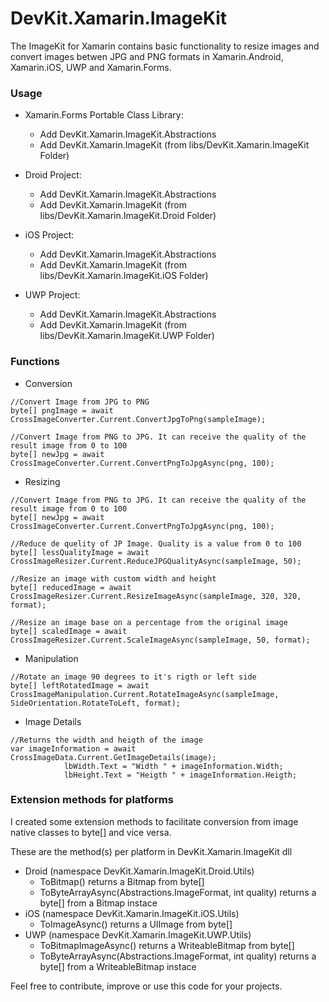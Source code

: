 

# DevKit.Xamarin.ImageKit

The ImageKit for Xamarin contains basic functionality to resize images and convert images betwen JPG and PNG formats in Xamarin.Android, Xamarin.iOS, UWP and Xamarin.Forms.

### Usage
- Xamarin.Forms Portable Class Library:
  - Add DevKit.Xamarin.ImageKit.Abstractions
  - Add DevKit.Xamarin.ImageKit (from libs/DevKit.Xamarin.ImageKit Folder)

- Droid Project:
  - Add DevKit.Xamarin.ImageKit.Abstractions
  - Add DevKit.Xamarin.ImageKit (from libs/DevKit.Xamarin.ImageKit.Droid Folder)
  
- iOS Project:
  - Add DevKit.Xamarin.ImageKit.Abstractions
  - Add DevKit.Xamarin.ImageKit (from libs/DevKit.Xamarin.ImageKit.iOS Folder)
  
- UWP Project:
  - Add DevKit.Xamarin.ImageKit.Abstractions
  - Add DevKit.Xamarin.ImageKit (from libs/DevKit.Xamarin.ImageKit.UWP Folder)
  
### Functions

- Conversion
```
//Convert Image from JPG to PNG
byte[] pngImage = await CrossImageConverter.Current.ConvertJpgToPng(sampleImage);
```
```
//Convert Image from PNG to JPG. It can receive the quality of the result image from 0 to 100
byte[] newJpg = await CrossImageConverter.Current.ConvertPngToJpgAsync(png, 100);
```
- Resizing
```
//Convert Image from PNG to JPG. It can receive the quality of the result image from 0 to 100
byte[] newJpg = await CrossImageConverter.Current.ConvertPngToJpgAsync(png, 100);
```
```
//Reduce de quelity of JP Image. Quality is a value from 0 to 100
byte[] lessQualityImage = await CrossImageResizer.Current.ReduceJPGQualityAsync(sampleImage, 50);
```
```
//Resize an image with custom width and height
byte[] reducedImage = await CrossImageResizer.Current.ResizeImageAsync(sampleImage, 320, 320, format);
```
```
//Resize an image base on a percentage from the original image
byte[] scaledImage = await CrossImageResizer.Current.ScaleImageAsync(sampleImage, 50, format);
```

- Manipulation
```
//Rotate an image 90 degrees to it's rigth or left side
byte[] leftRotatedImage = await CrossImageManipulation.Current.RotateImageAsync(sampleImage, SideOrientation.RotateToLeft, format);
```

- Image Details
```
//Returns the width and heigth of the image 
var imageInformation = await CrossImageData.Current.GetImageDetails(image);
            lbWidth.Text = "Width " + imageInformation.Width;
            lbHeight.Text = "Heigth " + imageInformation.Heigth;
```

### Extension methods for platforms
I created some extension methods to facilitate conversion from image native classes to byte[] and vice versa.

These are the method(s) per platform in DevKit.Xamarin.ImageKit dll

- Droid (namespace DevKit.Xamarin.ImageKit.Droid.Utils)
  - ToBitmap() returns a Bitmap from byte[]  
  - ToByteArrayAsync(Abstractions.ImageFormat, int quality) returns a byte[] from a Bitmap instace
- iOS (namespace DevKit.Xamarin.ImageKit.iOS.Utils)
  - ToImageAsync() returns a UIImage from byte[]
- UWP (namespace DevKit.Xamarin.ImageKit.UWP.Utils)
  - ToBitmapImageAsync() returns a WriteableBitmap from byte[]
  - ToByteArrayAsync(Abstractions.ImageFormat, int quality) returns a byte[] from a WriteableBitmap instace 

Feel free to contribute, improve or use this code for your projects.

